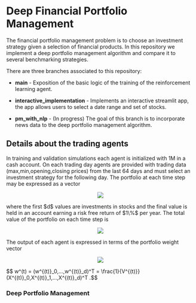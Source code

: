 
# Deep Financial Portfolio Management

The financial portfolio management problem is to choose an investment strategy given a selection of financial products. In this repository we implement a deep portfolio management algorithm and compare it to several benchmarking strategies. 

There are three branches associated to this repository:

* **main** - Exposition of the basic logic of the training of the reinforcement learning agent.

* **interactive_implementation** - Implements an interactive streamlit app, the app allows users to select a date range and set of stocks.

* **pm_with_nlp** - (In progress) The goal of this branch is to incorporate news data to the deep portfolio management algorithm.

## Details about the trading agents

In training and validation simulations each agent is initialized with 1M in a cash account. On each trading day agents are provided with trading data (max,min,opening,closing prices) from the last 64 days and must select an investment strategy for the following day. The portfolio at each time step may be expressed as a vector
<p align="center">
<img src="https://render.githubusercontent.com/render/math?math=X^{(t)}=\begin{pmatrix}X^{(t)}_0\\X^{(t)}_1\\\vdots\\X^{(t)}_d\end{pmatrix}.">
</p>
 where the first $d$ values are investments in stocks and the final value is held in an account earning a risk free return of $1\%$ per year. The total value of the portfolio on each time step is
<p align="center">
<img src="https://render.githubusercontent.com/render/math?math=V^{(t)}=\sum_{i=0}^dX^{(t)}_i.">
</p> 
 The output of each agent is expressed in terms of the portfolio weight vector 
<p align="center">
<img src="https://render.githubusercontent.com/render/math?math=w^(t)=\begin{pmatrix}w^{(t)}_0\\\vdots\\w^{(t)}_d\end{pmatrix}=\frac{1}{V^{(t)}}(X^{(t)}_0,X^{(t)}_1,...,X^{(t)}_d)^T.">
</p> 
 $$ w^(t) = (w^{(t)}_0,...,w^{(t)}_d)^T = \frac{1}{V^{(t)}}(X^{(t)}_0,X^{(t)}_1,...,X^{(t)}_d)^T .$$  

### Deep Portfolio Management

